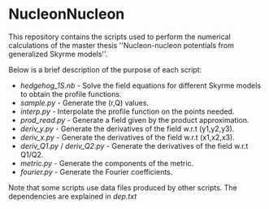 # NucleonNucleon

This repository contains the scripts used to perform the numerical calculations of the master thesis ''Nucleon-nucleon potentials from generalized Skyrme models''.

Below is a brief description of the purpose of each script:

- _hedgehog_1S.nb_ - Solve the field equations for different Skyrme models to obtain the profile functions.
- _sample.py_ - Generate the (r,Q) values.
- _interp.py_ - Interpolate the profile function on the points needed.
- _prod_read.py_ - Generate a field given by the product approximation.
- _deriv_y.py_ - Generate the derivatives of the field w.r.t (y1,y2,y3).
- _deriv_x.py_ - Generate the derivatives of the field w.r.t (x1,x2,x3).
- _deriv_Q1.py_ / _deriv_Q2.py_ - Generate the derivatives of the field w.r.t Q1/Q2.
- _metric.py_ - Generate the components of the metric.
- _fourier.py_ - Generate the Fourier coefficients.

Note that some scripts use data files produced by other scripts. The dependencies are explained in _dep.txt_


